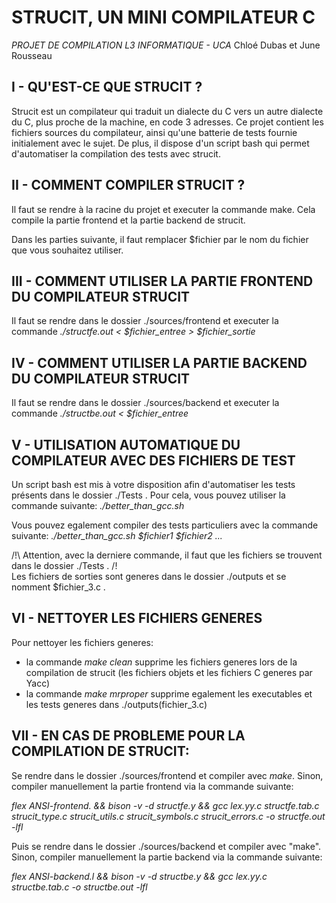 # STRUCIT, UN MINI COMPILATEUR C
*PROJET DE COMPILATION L3 INFORMATIQUE - UCA*
Chloé Dubas et June Rousseau


## I - QU'EST-CE QUE STRUCIT ?
Strucit est un compilateur qui traduit un dialecte du C vers un autre dialecte du C, plus proche de la machine, en code 3 adresses.
Ce projet contient les fichiers sources du compilateur, ainsi qu'une batterie de tests fournie initialement avec le sujet.
De plus, il dispose d'un script bash qui permet d'automatiser la compilation des tests avec strucit.


## II - COMMENT COMPILER STRUCIT ?
Il faut se rendre à la racine du projet et executer la commande make. Cela compile la partie frontend et la partie backend de strucit.


Dans les parties suivante, il faut remplacer $fichier par le nom du fichier que vous souhaitez utiliser.

## III - COMMENT UTILISER LA PARTIE FRONTEND DU COMPILATEUR STRUCIT
Il faut se rendre dans le dossier ./sources/frontend et executer la commande
*./structfe.out < $fichier_entree > $fichier_sortie*


## IV - COMMENT UTILISER LA PARTIE BACKEND DU COMPILATEUR STRUCIT
Il faut se rendre dans le dossier ./sources/backend et executer la commande
*./structbe.out < $fichier_entree*


## V - UTILISATION AUTOMATIQUE DU COMPILATEUR AVEC DES FICHIERS DE TEST
Un script bash est mis à votre disposition afin d'automatiser les tests présents dans le dossier ./Tests . Pour cela, vous pouvez utiliser la commande suivante:
*./better_than_gcc.sh*

Vous pouvez egalement compiler des tests particuliers avec la commande suivante:
*./better_than_gcc.sh $fichier1 $fichier2 ...*

/!\ Attention, avec la derniere commande, il faut que les fichiers se trouvent dans le dossier ./Tests . /!\
Les fichiers de sorties sont generes dans le dossier ./outputs et se nomment $fichier_3.c .


## VI - NETTOYER LES FICHIERS GENERES
Pour nettoyer les fichiers generes:
- la commande *make clean* supprime les fichiers generes lors de la compilation de strucit (les fichiers objets et les fichiers C generes par Yacc)
- la commande *make mrproper* supprime egalement les executables et les tests generes dans ./outputs(fichier_3.c)


## VII - EN CAS DE PROBLEME POUR LA COMPILATION DE STRUCIT:
Se rendre dans le dossier ./sources/frontend et compiler avec *make*. Sinon, compiler manuellement la partie frontend via la commande suivante:

*flex ANSI-frontend. && bison -v -d structfe.y && gcc lex.yy.c structfe.tab.c strucit_type.c strucit_utils.c strucit_symbols.c strucit_errors.c -o structfe.out -lfl*

Puis se rendre dans le dossier ./sources/backend et compiler avec "make". Sinon, compiler manuellement la partie backend via la commande suivante:

*flex ANSI-backend.l && bison -v -d structbe.y && gcc lex.yy.c structbe.tab.c -o structbe.out -lfl*

